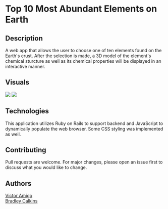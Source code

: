 # Top 10 Most Abundant Elements on Earth


## Description
A web app that allows the user to choose one of ten elements found on the Earth's crust. After the selection is made, a 3D model of the element's chemical sturcture as well as its chemical properties will be displayed in an interactive manner.

## Visuals
![](front-end/media/3d-element-index.gif)
![](front-end/media/3d-element-element.gif)


## Technologies
This application utilizes Ruby on Rails to support backend and JavaScript to dynamically populate the web browser. Some CSS styling was implemented as well. 

## Contributing
Pull requests are welcome. For major changes, please open an issue first to discuss what you would like to change.

## Authors
<a href="https://www.linkedin.com/in/victor-amigo-76146115b/">Victor Amigo</a><br>
<a href="http://linkedin.com/in/bradley-calkins-6841b31b1/">Bradley Calkins</a>
